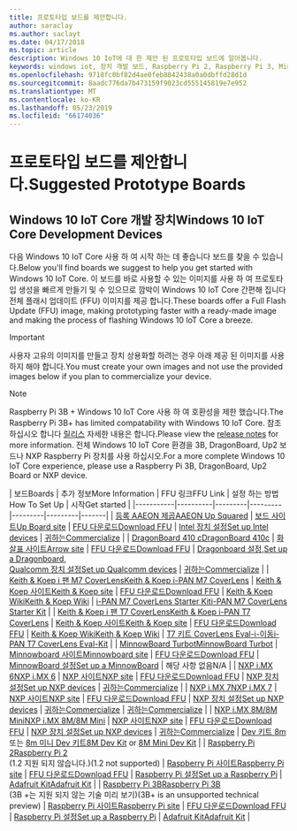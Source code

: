```yaml
---
title: 프로토타입 보드를 제안합니다.
author: saraclay
ms.author: saclayt
ms.date: 04/17/2018
ms.topic: article
description: Windows 10 IoT에 대 한 제안 된 프로토타입 보드에 알아봅니다.
keywords: windows iot, 장치 개발 보드, Raspberry Pi 2, Raspberry Pi 3, Minnowboard 최대, Dragonboard
ms.openlocfilehash: 9718fc0bf82d4ae0feb8842438a0a0dbffd28d1d
ms.sourcegitcommit: 8aadc776da7b473159f9023cd555145819e7e952
ms.translationtype: MT
ms.contentlocale: ko-KR
ms.lasthandoff: 05/23/2019
ms.locfileid: "66174036"
---
```

# <a name="suggested-prototype-boards"></a><span data-ttu-id="bbf35-104">프로토타입 보드를 제안합니다.</span><span class="sxs-lookup"><span data-stu-id="bbf35-104">Suggested Prototype Boards</span></span>

## <a name="windows-10-iot-core-development-devices"></a><span data-ttu-id="bbf35-105">Windows 10 IoT Core 개발 장치</span><span class="sxs-lookup"><span data-stu-id="bbf35-105">Windows 10 IoT Core Development Devices</span></span>
<span data-ttu-id="bbf35-106">다음 Windows 10 IoT Core 사용 하 여 시작 하는 데 좋습니다 보드를 찾을 수 있습니다.</span><span class="sxs-lookup"><span data-stu-id="bbf35-106">Below you'll find boards we suggest to help you get started with Windows 10 IoT Core.</span></span> <span data-ttu-id="bbf35-107">이 보드를 바로 사용할 수 있는 이미지를 사용 하 여 프로토타입 생성을 빠르게 만들기 및 수 있으므로 깜박이 Windows 10 IoT Core 간편해 집니다 전체 플래시 업데이트 (FFU) 이미지를 제공 합니다.</span><span class="sxs-lookup"><span data-stu-id="bbf35-107">These boards offer a Full Flash Update (FFU) image, making prototyping faster with a ready-made image and making the process of flashing Windows 10 IoT Core a breeze.</span></span>

> [!IMPORTANT]
> <span data-ttu-id="bbf35-108">사용자 고유의 이미지를 만들고 장치 상용화할 하려는 경우 아래 제공 된 이미지를 사용 하지 해야 합니다.</span><span class="sxs-lookup"><span data-stu-id="bbf35-108">You must create your own images and not use the provided images below if you plan to commercialize your device.</span></span>

> [!NOTE]
> <span data-ttu-id="bbf35-109">Raspberry Pi 3B + Windows 10 IoT Core 사용 하 여 호환성을 제한 했습니다.</span><span class="sxs-lookup"><span data-stu-id="bbf35-109">The Raspberry Pi 3B+ has limited compatability with Windows 10 IoT Core.</span></span> <span data-ttu-id="bbf35-110">참조 하십시오 합니다 [릴리스](https://docs.microsoft.com/en-us/windows/iot-core/release-notes/insider/rpi3bp) 자세한 내용은 합니다.</span><span class="sxs-lookup"><span data-stu-id="bbf35-110">Please view the [release notes](https://docs.microsoft.com/en-us/windows/iot-core/release-notes/insider/rpi3bp) for more information.</span></span> <span data-ttu-id="bbf35-111">전체 Windows 10 IoT Core 환경을 3B, DragonBoard, Up2 보드나 NXP Raspberry Pi 장치를 사용 하십시오.</span><span class="sxs-lookup"><span data-stu-id="bbf35-111">For a more complete Windows 10 IoT Core experience, please use a Raspberry Pi 3B, DragonBoard, Up2 Board or NXP device.</span></span> 


| <span data-ttu-id="bbf35-112">보드</span><span class="sxs-lookup"><span data-stu-id="bbf35-112">Boards</span></span> | <span data-ttu-id="bbf35-113">추가 정보</span><span class="sxs-lookup"><span data-stu-id="bbf35-113">More Information</span></span> | <span data-ttu-id="bbf35-114">FFU 링크</span><span class="sxs-lookup"><span data-stu-id="bbf35-114">FFU Link</span></span> | <span data-ttu-id="bbf35-115">설정 하는 방법</span><span class="sxs-lookup"><span data-stu-id="bbf35-115">How To Set Up</span></span> | <span data-ttu-id="bbf35-116">시작</span><span class="sxs-lookup"><span data-stu-id="bbf35-116">Get started</span></span> |
|-----------|----------|---------|---------|---------|---------|-------|
| [<span data-ttu-id="bbf35-117">등록 AAEON 제곱</span><span class="sxs-lookup"><span data-stu-id="bbf35-117">AAEON Up Squared</span></span>](https://up-board.org/upsquared/specifications/) | [<span data-ttu-id="bbf35-118">보드 사이트</span><span class="sxs-lookup"><span data-stu-id="bbf35-118">Up Board site</span></span>](https://up-shop.org/28-up-squared) | [<span data-ttu-id="bbf35-119">FFU 다운로드</span><span class="sxs-lookup"><span data-stu-id="bbf35-119">Download FFU</span></span>](https://downloads.up-community.org/?post_type=wpdmpro&p=204&preview=true) | [<span data-ttu-id="bbf35-120">Intel 장치 설정</span><span class="sxs-lookup"><span data-stu-id="bbf35-120">Set up Intel devices</span></span>](https://docs.microsoft.com/en-us/windows/iot-core/tutorials/intel) | [<span data-ttu-id="bbf35-121">귀하는</span><span class="sxs-lookup"><span data-stu-id="bbf35-121">Commercialize</span></span>](https://up-shop.org/home/270-up-squared.html) | 
| [<span data-ttu-id="bbf35-122">DragonBoard 410 c</span><span class="sxs-lookup"><span data-stu-id="bbf35-122">DragonBoard 410c</span></span>](https://developer.qualcomm.com/hardware/dragonboard-410c) | [<span data-ttu-id="bbf35-123">화살표 사이트</span><span class="sxs-lookup"><span data-stu-id="bbf35-123">Arrow site</span></span>](https://www.arrow.com/en/products/dragonboard410c/arrow-development-tools) | [<span data-ttu-id="bbf35-124">FFU 다운로드</span><span class="sxs-lookup"><span data-stu-id="bbf35-124">Download FFU</span></span>](https://www.microsoft.com/en-us/software-download/windows10IoTCore#!) | <span data-ttu-id="bbf35-125">[Dragonboard 설정](https://docs.microsoft.com/en-us/windows/iot-core/tutorials/dragonboard),</span><span class="sxs-lookup"><span data-stu-id="bbf35-125">[Set up a Dragonboard](https://docs.microsoft.com/en-us/windows/iot-core/tutorials/dragonboard),</span></span><br>[<span data-ttu-id="bbf35-126">Qualcomm 장치 설정</span><span class="sxs-lookup"><span data-stu-id="bbf35-126">Set up Qualcomm devices</span></span>](https://docs.microsoft.com/en-us/windows/iot-core/tutorials/qualcomm) | [<span data-ttu-id="bbf35-127">귀하는</span><span class="sxs-lookup"><span data-stu-id="bbf35-127">Commercialize</span></span>](https://www.arrow.com/en/products/dragonboard410c/arrow-development-tools) | 
| [<span data-ttu-id="bbf35-128">Keith & Koep i 팬 M7 CoverLens</span><span class="sxs-lookup"><span data-stu-id="bbf35-128">Keith & Koep i-PAN M7 CoverLens</span></span>](https://keith-koep.com/de/produkte/produkte-hmi/i-pan-m7-coverlens-arm-touch-panel-pc-eigenschaften/) | [<span data-ttu-id="bbf35-129">Keith & Koep 사이트</span><span class="sxs-lookup"><span data-stu-id="bbf35-129">Keith & Koep site</span></span>](https://keith-koep.com/de/produkte/produkte-hmi/i-pan-m7-coverlens-arm-touch-panel-computer-technische-daten/) | [<span data-ttu-id="bbf35-130">FFU 다운로드</span><span class="sxs-lookup"><span data-stu-id="bbf35-130">Download FFU</span></span>](https://support.keith-koep.com/service/doku.php/service/winiot/images) | [<span data-ttu-id="bbf35-131">Keith & Koep Wiki</span><span class="sxs-lookup"><span data-stu-id="bbf35-131">Keith & Koep Wiki</span></span>](https://support.keith-koep.com/service/doku.php/service/hardware/panel/ipanm7) | [<span data-ttu-id="bbf35-132">i-PAN M7 CoverLens Starter Kit</span><span class="sxs-lookup"><span data-stu-id="bbf35-132">i-PAN M7 CoverLens Starter Kit</span></span>](https://keith-koep.com/de/produkte/produkte-eval-kits/i-pan-m7-coverlens-starter-kit-technische-daten/) | 
| [<span data-ttu-id="bbf35-133">Keith & Koep i 팬 T7 CoverLens</span><span class="sxs-lookup"><span data-stu-id="bbf35-133">Keith & Koep i-PAN T7 CoverLens</span></span>](https://keith-koep.com/de/produkte/produkte-hmi/i-pan-t7-coverlens-arm-touch-panel-pc-eigenschaften/) | [<span data-ttu-id="bbf35-134">Keith & Koep 사이트</span><span class="sxs-lookup"><span data-stu-id="bbf35-134">Keith & Koep site</span></span>](https://keith-koep.com/de/produkte/produkte-hmi/i-pan-t7-coverlens-arm-touch-panel-computer-technische-daten/) | [<span data-ttu-id="bbf35-135">FFU 다운로드</span><span class="sxs-lookup"><span data-stu-id="bbf35-135">Download FFU</span></span>](https://support.keith-koep.com/service/doku.php/service/winiot/images) | [<span data-ttu-id="bbf35-136">Keith & Koep Wiki</span><span class="sxs-lookup"><span data-stu-id="bbf35-136">Keith & Koep Wiki</span></span>](https://support.keith-koep.com/service/doku.php/service/hardware/panel/ipant7) | [<span data-ttu-id="bbf35-137">T7 키트 CoverLens Eval-i-이동</span><span class="sxs-lookup"><span data-stu-id="bbf35-137">i-PAN T7 CoverLens Eval-Kit</span></span>](https://keith-koep.com/de/produkte/produkte-eval-kits/i-pan-t7-coverlens-eval-kit-technische-daten/) | 
| [<span data-ttu-id="bbf35-138">MinnowBoard Turbot</span><span class="sxs-lookup"><span data-stu-id="bbf35-138">MinnowBoard Turbot</span></span>](https://minnowboard.org) | [<span data-ttu-id="bbf35-139">Minnowboard 사이트</span><span class="sxs-lookup"><span data-stu-id="bbf35-139">Minnowboard site</span></span>](https://minnowboard.org/get-a-board) | [<span data-ttu-id="bbf35-140">FFU 다운로드</span><span class="sxs-lookup"><span data-stu-id="bbf35-140">Download FFU</span></span>](https://www.microsoft.com/en-us/software-download/windows10IoTCore#!) | [<span data-ttu-id="bbf35-141">MinnowBoard 설정</span><span class="sxs-lookup"><span data-stu-id="bbf35-141">Set up a MinnowBoard</span></span>](https://docs.microsoft.com/en-us/windows/iot-core/tutorials/minnowboard) | <span data-ttu-id="bbf35-142">해당 사항 없음</span><span class="sxs-lookup"><span data-stu-id="bbf35-142">N/A</span></span> |
| [<span data-ttu-id="bbf35-143">NXP i.MX 6</span><span class="sxs-lookup"><span data-stu-id="bbf35-143">NXP i.MX 6</span></span>](https://www.nxp.com/products/processors-and-microcontrollers/arm-based-processors-and-mcus/i.mx-applications-processors/i.mx-6-processors:IMX6X_SERIES) | [<span data-ttu-id="bbf35-144">NXP 사이트</span><span class="sxs-lookup"><span data-stu-id="bbf35-144">NXP site</span></span>](https://www.nxp.com/products/processors-and-microcontrollers/arm-based-processors-and-mcus/i.mx-applications-processors/i.mx-6-processors:IMX6X_SERIES) | [<span data-ttu-id="bbf35-145">FFU 다운로드</span><span class="sxs-lookup"><span data-stu-id="bbf35-145">Download FFU</span></span>](https://github.com/ms-iot/imx-iotcore) | [<span data-ttu-id="bbf35-146">NXP 장치 설정</span><span class="sxs-lookup"><span data-stu-id="bbf35-146">Set up NXP devices</span></span>](https://docs.microsoft.com/en-us/windows/iot-core/tutorials/nxp) | [<span data-ttu-id="bbf35-147">귀하는</span><span class="sxs-lookup"><span data-stu-id="bbf35-147">Commercialize</span></span>](https://www.solid-run.com/nxp-family/hummingboard/imx6-win-10-iot-core/) | 
| [<span data-ttu-id="bbf35-148">NXP i.MX 7</span><span class="sxs-lookup"><span data-stu-id="bbf35-148">NXP i.MX 7</span></span>](https://www.nxp.com/products/processors-and-microcontrollers/arm-based-processors-and-mcus/i.mx-applications-processors/i.mx-7-processors:IMX7-SERIES) | [<span data-ttu-id="bbf35-149">NXP 사이트</span><span class="sxs-lookup"><span data-stu-id="bbf35-149">NXP site</span></span>](https://www.nxp.com/products/processors-and-microcontrollers/arm-based-processors-and-mcus/i.mx-applications-processors/i.mx-7-processors:IMX7-SERIES) | [<span data-ttu-id="bbf35-150">FFU 다운로드</span><span class="sxs-lookup"><span data-stu-id="bbf35-150">Download FFU</span></span>](https://github.com/ms-iot/imx-iotcore) | [<span data-ttu-id="bbf35-151">NXP 장치 설정</span><span class="sxs-lookup"><span data-stu-id="bbf35-151">Set up NXP devices</span></span>](https://docs.microsoft.com/en-us/windows/iot-core/tutorials/nxp) | [<span data-ttu-id="bbf35-152">귀하는</span><span class="sxs-lookup"><span data-stu-id="bbf35-152">Commercialize</span></span>](https://www.solid-run.com/nxp-family/hummingboard/imx6-win-10-iot-core/) | [<span data-ttu-id="bbf35-153">귀하는</span><span class="sxs-lookup"><span data-stu-id="bbf35-153">Commercialize</span></span>](https://www.compulab.com/products/iot-gateways/iot-gate-imx7-nxp-i-mx-7-internet-of-things-gateway/) | 
| [<span data-ttu-id="bbf35-154">NXP i.MX 8M/8M Mini</span><span class="sxs-lookup"><span data-stu-id="bbf35-154">NXP i.MX 8M/8M Mini</span></span>](https://www.nxp.com/products/processors-and-microcontrollers/arm-based-processors-and-mcus/i.mx-applications-processors/i.mx-8-processors:IMX8-SERIES) | [<span data-ttu-id="bbf35-155">NXP 사이트</span><span class="sxs-lookup"><span data-stu-id="bbf35-155">NXP site</span></span>](https://www.nxp.com/products/processors-and-microcontrollers/arm-based-processors-and-mcus/i.mx-applications-processors/i.mx-8-processors:IMX8-SERIES) | [<span data-ttu-id="bbf35-156">FFU 다운로드</span><span class="sxs-lookup"><span data-stu-id="bbf35-156">Download FFU</span></span>](https://github.com/ms-iot/imx-iotcore) | [<span data-ttu-id="bbf35-157">NXP 장치 설정</span><span class="sxs-lookup"><span data-stu-id="bbf35-157">Set up NXP devices</span></span>](https://docs.microsoft.com/en-us/windows/iot-core/tutorials/nxp) | [<span data-ttu-id="bbf35-158">귀하는</span><span class="sxs-lookup"><span data-stu-id="bbf35-158">Commercialize</span></span>](https://www.solid-run.com/nxp-family/hummingboard/imx6-win-10-iot-core/) | <span data-ttu-id="bbf35-159">[Dev 키트 8m](https://www.nxp.com/support/developer-resources/software-development-tools/i.mx-developer-resources/evaluation-kit-for-the-i.mx-8m-applications-processor:MCIMX8M-EVK) 또는 [8m 미니 Dev 키트](https://www.nxp.com/support/developer-resources/software-development-tools/i.mx-developer-resources/evaluation-kit-for-the-i.mx-8m-mini-applications-processor:8MMINILPD4-EVK)</span><span class="sxs-lookup"><span data-stu-id="bbf35-159">[8M Dev Kit](https://www.nxp.com/support/developer-resources/software-development-tools/i.mx-developer-resources/evaluation-kit-for-the-i.mx-8m-applications-processor:MCIMX8M-EVK) or [8M Mini Dev Kit](https://www.nxp.com/support/developer-resources/software-development-tools/i.mx-developer-resources/evaluation-kit-for-the-i.mx-8m-mini-applications-processor:8MMINILPD4-EVK)</span></span> |
| [<span data-ttu-id="bbf35-160">Raspberry Pi 2</span><span class="sxs-lookup"><span data-stu-id="bbf35-160">Raspberry Pi 2</span></span>](https://www.raspberrypi.org/products/raspberry-pi-2-model-b/)<br> <span data-ttu-id="bbf35-161">(1.2 지원 되지 않습니다.)</span><span class="sxs-lookup"><span data-stu-id="bbf35-161">(1.2 not supported)</span></span> | [<span data-ttu-id="bbf35-162">Raspberry Pi 사이트</span><span class="sxs-lookup"><span data-stu-id="bbf35-162">Raspberry Pi site</span></span>](https://www.raspberrypi.org/products/raspberry-pi-2-model-b/) | [<span data-ttu-id="bbf35-163">FFU 다운로드</span><span class="sxs-lookup"><span data-stu-id="bbf35-163">Download FFU</span></span>](https://www.microsoft.com/en-us/software-download/windows10IoTCore#!) | [<span data-ttu-id="bbf35-164">Raspberry Pi 설정</span><span class="sxs-lookup"><span data-stu-id="bbf35-164">Set up a Raspberry Pi</span></span>](https://docs.microsoft.com/en-us/windows/iot-core/tutorials/rpi) | [<span data-ttu-id="bbf35-165">Adafruit Kit</span><span class="sxs-lookup"><span data-stu-id="bbf35-165">Adafruit Kit</span></span>](https://docs.microsoft.com/en-us/windows/iot-core/tutorials/adafruitkit) | 
| [<span data-ttu-id="bbf35-166">Raspberry Pi 3B</span><span class="sxs-lookup"><span data-stu-id="bbf35-166">Raspberry Pi 3B</span></span>](https://www.raspberrypi.org/products/raspberry-pi-3-model-b/)<br> <span data-ttu-id="bbf35-167">(3B +는 지원 되지 않는 기술 미리 보기)</span><span class="sxs-lookup"><span data-stu-id="bbf35-167">(3B+ is an unsupported technical preview)</span></span> | [<span data-ttu-id="bbf35-168">Raspberry Pi 사이트</span><span class="sxs-lookup"><span data-stu-id="bbf35-168">Raspberry Pi site</span></span>](https://www.raspberrypi.org/products/raspberry-pi-3-model-b/) | [<span data-ttu-id="bbf35-169">FFU 다운로드</span><span class="sxs-lookup"><span data-stu-id="bbf35-169">Download FFU</span></span>](https://www.microsoft.com/en-us/software-download/windows10IoTCore#!) | [<span data-ttu-id="bbf35-170">Raspberry Pi 설정</span><span class="sxs-lookup"><span data-stu-id="bbf35-170">Set up a Raspberry Pi</span></span>](https://docs.microsoft.com/en-us/windows/iot-core/tutorials/rpi) | [<span data-ttu-id="bbf35-171">Adafruit Kit</span><span class="sxs-lookup"><span data-stu-id="bbf35-171">Adafruit Kit</span></span>](https://docs.microsoft.com/en-us/windows/iot-core/tutorials/adafruitkit) |
